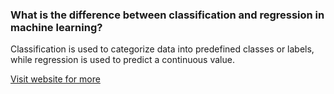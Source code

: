 ### What is the difference between classification and regression in machine learning?

Classification is used to categorize data into predefined classes or labels, while regression is used to predict a continuous value.

[Visit website for more](https://www.javatpoint.com/machine-learning)
